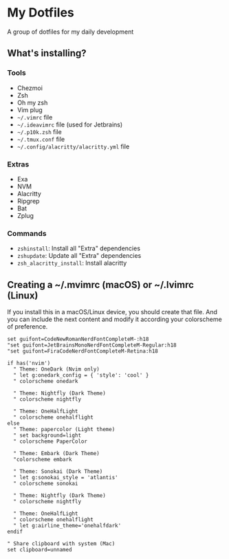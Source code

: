 # My Dotfiles

A group of dotfiles for my daily development

## What's installing?

### Tools

- Chezmoi
- Zsh
- Oh my zsh
- Vim plug
- `~/.vimrc` file
- `~/.ideavimrc` file (used for Jetbrains)
- `~/.p10k.zsh` file
- `~/.tmux.conf` file
- `~/.config/alacritty/alacritty.yml` file

### Extras

- Exa
- NVM
- Alacritty
- Ripgrep
- Bat
- Zplug

### Commands

- `zshinstall`: Install all "Extra" dependencies
- `zshupdate`: Update all "Extra" dependencies
- `zsh_alacritty_install`: Install alacritty

## Creating a ~/.mvimrc (macOS) or ~/.lvimrc (Linux)

If you install this in a macOS/Linux device, you should create that file. And you can include the next content and modify it according your colorscheme of preference.

```vim
set guifont=CodeNewRomanNerdFontCompleteM-:h18
"set guifont=JetBrainsMonoNerdFontCompleteM-Regular:h18
"set guifont=FiraCodeNerdFontCompleteM-Retina:h18

if has('nvim')
  " Theme: OneDark (Nvim only)
  " let g:onedark_config = { 'style': 'cool' }
  " colorscheme onedark

  " Theme: Nightfly (Dark Theme)
  " colorscheme nightfly

  " Theme: OneHalfLight
  " colorscheme onehalflight
else
  " Theme: papercolor (Light theme)
  " set background=light
  " colorscheme PaperColor

  " Theme: Embark (Dark Theme)
  "colorscheme embark

  " Theme: Sonokai (Dark Theme)
  " let g:sonokai_style = 'atlantis'
  " colorscheme sonokai

  " Theme: Nightfly (Dark Theme)
  " colorscheme nightfly

  " Theme: OneHalfLight
  " colorscheme onehalflight
  " let g:airline_theme='onehalfdark'
endif

" Share clipboard with system (Mac)
set clipboard=unnamed
```
